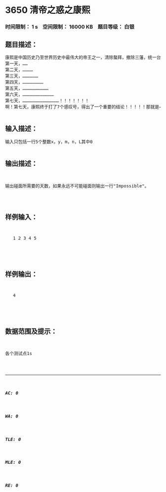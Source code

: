 # 3650 清帝之惑之康熙   
### 时间限制： 1 s&nbsp;&nbsp;&nbsp;&nbsp;空间限制： 16000 KB&nbsp;&nbsp;&nbsp;&nbsp;题目等级： 白银  
## 题目描述：  

<pre>
康熙是中国历史乃至世界历史中最伟大的帝王之一，清除螯拜，撤除三藩，统一台湾，平定准葛尔叛乱；与此同时，出众的他也被世界各国遣清使臣所折服。康熙是历史上少有的全人，不仅文武兼得，而且在各各方面都有见地，比如说航海、数学、英语、构图、建筑等等。一个最好的例子可以证明：康熙当年演算代数题的草稿纸至今仍然保存完好。话说康熙掌权之后，每天都抽空做数学题，特别是无聊题。这些天，某某老师开始教他做一些奇怪的题目。在第一节课的时候，老师就问了康熙一个超BT的题目：话说西汉时期，汉武帝刘彻派遣张骞出使西域，欲同月氏国结交而共驱匈奴。同时，月氏国也欲同大汉结交，也派出使者康破伦出使大汉，可是因为月氏国对于大汉的认知甚少，康破伦同样向西出使大汉。一开始，张骞从大汉出发，康破伦从月氏国出发，两人都在同一纬度线上，张骞所处的经度为x，康破伦所处的经度为y；接下来，两人同时向西走，而且只能向西走，张骞每天走m公里，康破伦每天走n公里，且每天走路的速度不变，也不停下来休息；这样两人就在这一条长为L的纬度线上一直向西走。问：过了多少天之后张骞和康破伦会碰面，并磋商两国结交之事（所谓碰面，是指两人处在同一经度上）。这下，康熙犯难了，他还是个不大的青年，怎么可能做得出这么难的题目；但是，他又是统领全国的帝皇，怎么能在老师面前丢这么大一个面子。康熙想：不行！一定得把这个题做出来！（然后就有了下面这段记录）  
第一天，……  
第二天，…………  
第三天，………………  
第四天，……………………  
第五天，…………………………  
第六天，………………………………  
第七天，……………………………………！！！！！！！  
啊！第七天，康熙终于打了7个感叹号，得出了一个重要的结论！！！！！那就是——做不出来。（汗），没办法，他只有请教你，他的挚友，帮他解决这一难题。康熙答应你，如果你把这一题做出来了，你将得到御赐赏银一万万mod1两！$$$$$$$$-$$$$$$$$。为了改变你生活的现状——衣衫褴褛、闻鼠起舞、蟑螂为伴，你下定了决心——我一定得把这题解决！  

</pre>
  
  
## 输入描述：  

<pre>
输入只包括一行5个整数x，y，m，n，L其中0<x≠y < =2000000000，0 < m、n < =2000000000，0 < L < =2100000000。
</pre>
  
  
## 输出描述：  

<pre>
输出碰面所需要的天数，如果永远不可能碰面则输出一行"Impossible"。
</pre>
  
  
## 样例输入：  

<pre>
   1 2 3 4 5  

</pre>
  
  
## 样例输出：  

<pre>
   4  

</pre>
  
  
## 数据范围及提示：  

<pre>
各个测试点1s
</pre>
  
  
***  

##### AC: 0  
##### WA: 0  
##### TLE: 0  
##### MLE: 0  
##### RE: 0  
